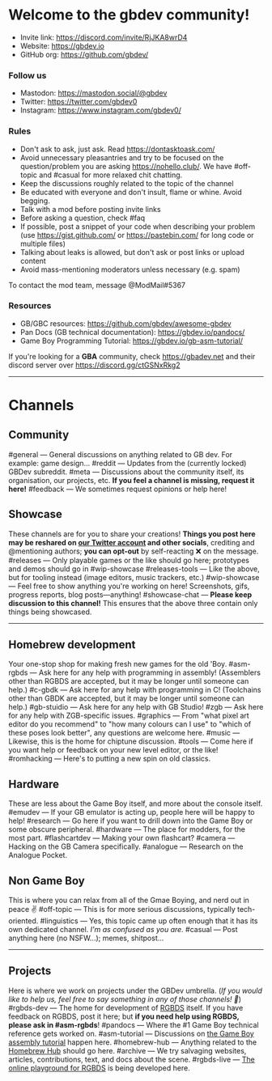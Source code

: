 # Welcome to the gbdev community!

- Invite link: https://discord.com/invite/RjJKA8wrD4
- Website: https://gbdev.io
- GitHub org: https://github.com/gbdev/
### Follow us

- Mastodon: https://mastodon.social/@gbdev
- Twitter: https://twitter.com/gbdev0
- Instagram: https://www.instagram.com/gbdev0/
### Rules

- Don't ask to ask, just ask. Read https://dontasktoask.com/
- Avoid unnecessary pleasantries and try to be focused on the question/problem you are asking https://nohello.club/. We have #off-topic and #casual for more relaxed chit chatting.
- Keep the discussions roughly related to the topic of the channel
- Be educated with everyone and don't insult, flame or whine. Avoid begging.
- Talk with a mod before posting invite links
- Before asking a question, check #faq 
- If possible, post a snippet of your code when describing your problem (use https://gist.github.com/ or https://pastebin.com/ for long code or multiple files)
- Talking about leaks is allowed, but don't ask or post links or upload content
- Avoid mass-mentioning moderators unless necessary (e.g. spam)

To contact the mod team, message @ModMail#5367 
### Resources
- GB/GBC resources: https://github.com/gbdev/awesome-gbdev
- Pan Docs (GB technical documentation): https://gbdev.io/pandocs/
- Game Boy Programming Tutorial: https://gbdev.io/gb-asm-tutorial/

If you're looking for a **GBA** community, check https://gbadev.net and their discord server over https://discord.gg/ctGSNxRkg2


---

# Channels

## Community
#general — General discussions on anything related to GB dev. For example: game design...
#reddit — Updates from the (currently locked) GBDev subreddit.
#meta — Discussions about the community itself, its organisation, our projects, etc. **If you feel a channel is missing, request it here!**
#feedback — We sometimes request opinions or help here!

## Showcase
These channels are for you to share your creations! **Things you post here may be reshared on [our Twitter account](https://twitter.com/gbdev0) and other socials**, crediting and @mentioning authors; **you can opt-out** by self-reacting :x: on the message.
#releases — Only playable games or the like should go here; prototypes and demos should go in #wip-showcase
#releases-tools — Like the above, but for tooling instead (image editors, music trackers, etc.)
#wip-showcase — Feel free to show anything you're working on here! Screenshots, gifs, progress reports, blog posts—anything!
#showcase-chat — **Please keep discussion to this channel!** This ensures that the above three contain only things being showcased.

---

## Homebrew development
Your one-stop shop for making fresh new games for the old 'Boy.
#asm-rgbds — Ask here for any help with programming in assembly! (Assemblers other than RGBDS are accepted, but it may be longer until someone can help.)
#c-gbdk — Ask here for any help with programming in C! (Toolchains other than GBDK are accepted, but it may be longer until someone can help.)
#gb-stuidio — Ask here for any help with GB Studio!
#zgb — Ask here for any help with ZGB-specific issues.
#graphics — From "what pixel art editor do you recommend" to "how many colours can I use" to "which of these poses look better", any questions are welcome here.
#music — Likewise, this is the home for chiptune discussion.
#tools — Come here if you want help or feedback on your new level editor, or the like!
#romhacking — Here's to putting a new spin on old classics.

## Hardware
These are less about the Game Boy itself, and more about the console itself.
#emudev — If your GB emulator is acting up, people here will be happy to help!
#research — Go here if you want to drill down into the Game Boy or some obscure peripheral.
#hardware — The place for modders, for the most part.
#flashcartdev — Making your own flashcart?
#camera — Hacking on the GB Camera specifically.
#analogue — Research on the Analogue Pocket.

## Non Game Boy
This is where you can relax from all of the Gmae Boying, and nerd out in peace :v:
#off-topic — This is for more serious discussions, typically tech-oriented.
#linguistics — Yes, this topic came up often enough that it has its own dedicated channel. *I'm as confused as you are.*
#casual — Post anything here (no NSFW...); memes, shitpost...

---

## Projects
Here is where we work on projects under the GBDev umbrella. (*If you would like to help us, feel free to say something in any of those channels! :pray:*)
#rgbds-dev — The home for development of [RGBDS](https://rgbds.gbdev.io) itself. If you have feedback on RGBDS, post it here; but **if you need help using RGBDS, please ask in #asm-rgbds**!
#pandocs — Where the #1 Game Boy technical reference gets worked on.
#asm-tutorial — Discussions on [the Game Boy assembly tutorial](https://gbdev.io/gb-asm-tutorial) happen here.
#homebrew-hub — Anything related to the [Homebrew Hub](https://hh.gbdev.io) should go here.
#archive — We try salvaging websites, articles, contributions, text, and docs about the scene.
#rgbds-live — [The online playground for RGBDS](https://gbdev.io/rgbds-live) is being developed here.
